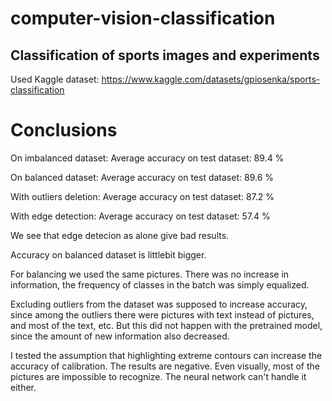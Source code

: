# computer-vision-classification

## Classification of sports images and experiments

Used Kaggle dataset: https://www.kaggle.com/datasets/gpiosenka/sports-classification 

# Conclusions

On imbalanced dataset: Average accuracy on test dataset: 89.4 %

On balanced dataset: Average accuracy on test dataset: 89.6 %

With outliers deletion: Average accuracy on test dataset: 87.2 %

With edge detection: Average accuracy on test dataset: 57.4 %

We see that edge detecion as alone give bad results. 

Accuracy on balanced dataset is littlebit bigger. 

For balancing we used the same pictures. There was no increase in information, the frequency of classes in the batch was simply equalized. 

Excluding outliers from the dataset was supposed to increase accuracy, since among the outliers there were pictures with text instead of pictures, and most of the text, etc. But this did not happen with the pretrained model, since the amount of new information also decreased.

I tested the assumption that highlighting extreme contours can increase the accuracy of calibration. The results are negative. Even visually, most of the pictures are impossible to recognize. The neural network can't handle it either.
